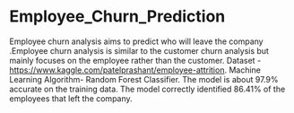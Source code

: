 # Employee_Churn_Prediction
Employee churn analysis aims to predict who will leave the company .Employee churn analysis is similar to the customer churn analysis but mainly focuses on the employee rather than the customer. 
Dataset - https://www.kaggle.com/patelprashant/employee-attrition.
Machine Learning Algorithm- Random Forest Classifier.
The model is about 97.9% accurate on the training data.
The model correctly identified 86.41% of the employees that left the company.
